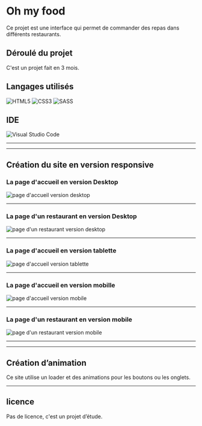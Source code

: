 #  Oh my food

Ce projet est une interface qui permet de commander des repas dans différents restaurants.

##  Déroulé du projet

C'est un projet fait en 3 mois.

##  Langages utilisés

![HTML5](https://img.shields.io/badge/html5-%23E34F26.svg?style=for-the-badge&logo=html5&logoColor=white)
![CSS3](https://img.shields.io/badge/css3-%231572B6.svg?style=for-the-badge&logo=css3&logoColor=white)
![SASS](https://img.shields.io/badge/SASS-hotpink.svg?style=for-the-badge&logo=SASS&logoColor=white)

## IDE  
![Visual Studio Code](https://img.shields.io/badge/Visual%20Studio%20Code-0078d7.svg?style=for-the-badge&logo=visual-studio-code&logoColor=white)

-----
-----
##  Création du site en version responsive

### La page d'accueil en version Desktop
![page d'accueil version desktop](/image_readme/mainDesktop.png)

-----

### La page d'un restaurant en version Desktop
![page d'un restaurant version desktop](/image_readme/restaurant_desktop.png)

-----

### La page d'accueil en version tablette
![page d'accueil version tablette](/image_readme/mainTablette.png)

-----

### La page d'accueil en version mobille
![page d'accueil version mobile](/image_readme/mainMobile.png)

-----

### La page d'un restaurant en version mobile
![page d'un restaurant version mobile](/image_readme/restaurant_mobile.png)

-----
-----

## Création d’animation
Ce site utilise un loader et des animations pour les boutons ou les onglets.

-----

## licence
Pas de licence, c'est un projet d’étude.